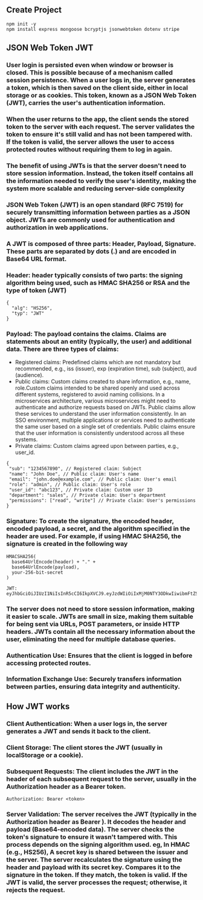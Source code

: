 ## Create Project
```
npm init -y
npm install express mongoose bcryptjs jsonwebtoken dotenv stripe
```

## JSON Web Token JWT
### User login is persisted even when window or browser is closed. This is possible because of a mechanism called session persistence. When a user logs in, the server generates a token, which is then saved on the client side, either in local storage or as cookies. This token, known as a JSON Web Token (JWT), carries the user's authentication information.
### When the user returns to the app, the client sends the stored token to the server with each request. The server validates the token to ensure it's still valid and has not been tampered with. If the token is valid, the server allows the user to access protected routes without requiring them to log in again.
### The benefit of using JWTs is that the server doesn't need to store session information. Instead, the token itself contains all the information needed to verify the user's identity, making the system more scalable and reducing server-side complexity
### JSON Web Token (JWT) is an open standard (RFC 7519) for securely transmitting information between parties as a JSON object. JWTs are commonly used for authentication and authorization in web applications.
### A JWT is composed of three parts: Header, Payload, Signature. These parts are separated by dots (.) and are encoded in Base64 URL format.
### Header:  header typically consists of two parts: the signing algorithm being used, such as HMAC SHA256 or RSA and the type of token (JWT)
```
{
  "alg": "HS256",
  "typ": "JWT"
}
```
### Payload: The payload contains the claims. Claims are statements about an entity (typically, the user) and additional data. There are three types of claims:
- Registered claims: Predefined claims which are not mandatory but recommended, e.g., iss (issuer), exp (expiration time), sub (subject), aud (audience).
- Public claims: Custom claims created to share information, e.g., name, role.Custom claims intended to be shared openly and used across different systems, registered to avoid naming collisions. In a microservices architecture, various microservices might need to authenticate and authorize requests based on JWTs. Public claims allow these services to understand the user information consistently. In an SSO environment, multiple applications or services need to authenticate the same user based on a single set of credentials. Public claims ensure that the user information is consistently understood across all these systems.
- Private claims: Custom claims agreed upon between parties, e.g., user_id.
```
{
 "sub": "1234567890", // Registered claim: Subject
 "name": "John Doe", // Public claim: User's name
 "email": "john.doe@example.com", // Public claim: User's email
 "role": "admin", // Public claim: User's role
 "user_id": "abc123", // Private claim: Custom user ID
 "department": "sales", // Private claim: User's department
 "permissions": ["read", "write"] // Private claim: User's permissions
}
```
### Signature: To create the signature, the encoded header, encoded payload, a secret, and the algorithm specified in the header are used. For example, if using HMAC SHA256, the signature is created in the following way
```
HMACSHA256(
  base64UrlEncode(header) + "." +
  base64UrlEncode(payload),
  your-256-bit-secret
) 

JWT: eyJhbGciOiJIUzI1NiIsInR5cCI6IkpXVCJ9.eyJzdWIiOiIxMjM0NTY3ODkwIiwibmFtZSI6IkpvaG4gRG9lIiwiaWF0IjoxNTE2MjM5MDIyfQ.SflKxwRJSMeKKF2QT4fwpMeJf36POk6yJV_adQssw5c
```
### The server does not need to store session information, making it easier to scale. JWTs are small in size, making them suitable for being sent via URLs, POST parameters, or inside HTTP headers. JWTs contain all the necessary information about the user, eliminating the need for multiple database queries.
### Authentication Use: Ensures that the client is logged in before accessing protected routes.
### Information Exchange Use: Securely transfers information between parties, ensuring data integrity and authenticity.

## How JWT works 
### Client Authentication: When a user logs in, the server generates a JWT and sends it back to the client.
### Client Storage: The client stores the JWT (usually in localStorage or a cookie).
### Subsequent Requests: The client includes the JWT in the header of each subsequent request to the server, usually in the Authorization header as a Bearer token.
```
Authorization: Bearer <token>
```
### Server Validation: The server receives the JWT (typically in the Authorization header as Bearer <token>). It decodes the header and payload (Base64-encoded data). The server checks the token's signature to ensure it wasn't tampered with. This process depends on the signing algorithm used. eg, In HMAC (e.g., HS256), A secret key is shared between the issuer and the server. The server recalculates the signature using the header and payload with its secret key. Compares it to the signature in the token. If they match, the token is valid. If the JWT is valid, the server processes the request; otherwise, it rejects the request.

###
###
###
###
###
###
